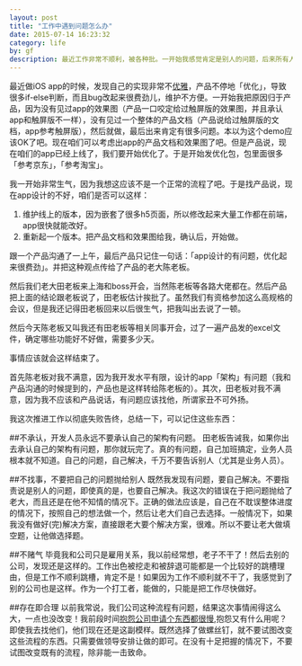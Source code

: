 ```yaml
---
layout: post
title: "工作中遇到问题怎么办"
date: 2015-07-14 16:23:32
category: life
by: gf
description: 最近工作非常不顺利，被各种批。一开始我感觉肯定是别人的问题，后来所有人都说我这里有问题的时候，我发现，我自己确实有问题。
---
```

最近做iOS app的时候，发现自己的实现非常不[优雅](https://ruby-china.org/topics/6416)，产品不停地「优化」，导致很多if-else判断，而且bug改起来很费劲儿，维护不方便。一开始我把原因归于产品，因为没有见过app的效果图（产品一口咬定给过触屏版的效果图，并且承认app和触屏版不一样），没有见过一个整体的产品文档（产品说给过触屏版的文档，app参考触屏版），然后就做，最后出来肯定有很多问题。本以为这个demo应该OK了吧。现在咱们可以考虑出app的产品文档和效果图了吧。但是产品说，现在咱们的app已经上线了，我们要开始优化了。于是开始发优化包，包里面很多「参考京东」，「参考淘宝」。

我一开始非常生气，因为我想这应该不是一个正常的流程了吧。于是找产品说，现在app设计的不好，咱们是否可以这样：

1. 维护线上的版本，因为嵌套了很多h5页面，所以修改起来大量工作都在前端，app很快就能改好。
2. 重新起一个版本。把产品文档和效果图给我，确认后，开始做。

跟一个产品沟通了一上午，最后产品只记住一句话：「app设计的有问题，优化起来很费劲」。并把这种观点传给了产品的老大陈老板。

然后我们老大田老板来上海和boss开会，当然陈老板等各路大佬都在。然后产品把上面的结论跟老板说了，田老板估计挨批了。虽然我们有资格参加这么高规格的会议，但是我还记得田老板回来以后很生气，把我叫出去说了一顿。

然后今天陈老板又叫我还有田老板等相关同事开会，过了一遍产品发的excel文件，确定哪些功能好不好做，需要多少天。

事情应该就会这样结束了。

首先陈老板对我不满意，因为我开发水平有限，设计的app「架构」有问题（我和产品沟通的时候提到的，产品也是这样转给陈老板的）。其次，田老板对我不满意，因为我不应该和产品说话，有问题应该找他，所谓家丑不可外扬。

我这次推进工作以彻底失败告终，总结一下，可以记住这些东西：

##不承认，开发人员永远不要承认自己的架构有问题。
田老板告诫我，如果你出去承认自己的架构有问题，那你就玩完了。真的有问题，自己加班搞定，业务人员根本就不知道。自己的问题，自己解决，千万不要告诉别人（尤其是业务人员）。

##不找事，不要把自己的问题抛给别人
既然我发现有问题，要自己解决。不要指责说是别人的问题，即使真的是，也要自己解决。我这次的错误在于把问题抛给了老大，而且还是在他不知情的情况下。正确的做法应该是，自己在不耽误整体进度的情况下，按照自己的想法做一个，然后让老大们自己去选择。一般情况下，如果我没有做好(完)解决方案，直接跟老大要个解决方案，很难。所以不要让老大做填空题，让他做选择题。


##不赌气
毕竟我和公司只是雇用关系，我以前经常想，老子不干了！然后去别的公司，发现还是这样的。工作出色被挖走和被辞退可能都是一个比较好的跳槽理由，但是工作不顺利跳槽，肯定不是！如果因为工作不顺利就不干了，我感觉到了别的公司也是这样。作为一个打工者，能做的，只能是把工作尽快做好。

##存在即合理
以前我常说，我们公司这种流程有问题，结果这次事情闹得这么大，一点也没改变！我前段时间[抱怨公司申请个东西都很慢](http://www.gfzj.us/tech/2015/06/27/fuck-big-company.html),抱怨又有什么用呢？即使我去找他们，他们现在还是这副模样。既然选择了做螺丝钉，就不要试图改变这些流程的东西。只需要做领导安排让做的即可。在没有十足把握的情况下，不要试图改变既有的流程，除非能一击致命。
